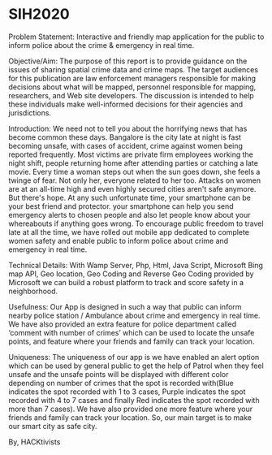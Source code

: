 # SIH2020
Problem Statement: Interactive and friendly map application for the public to inform police about the crime &amp; emergency in real time.

Objective/Aim:
The purpose of this report is to provide guidance on the issues of sharing spatial crime data and crime maps. The target audiences for this publication are law enforcement managers responsible for making decisions about what will be mapped, personnel responsible for mapping, researchers, and Web site developers. The discussion is intended to help these individuals make well-informed decisions for their agencies and jurisdictions.


Introduction:
We need not to tell you about the horrifying news that has become common these days.      Bangalore is the city late at night is fast becoming unsafe, with cases of accident, crime against women being reported frequently. Most victims are private firm employees working the night shift, people returning home after attending parties or catching a late movie. 
Every time a woman steps out when the sun goes down, she feels a twinge of fear. Not only her, everyone related to her too. Attacks on women are at an all-time high and even highly secured cities aren't safe anymore. But there's hope. At any such unfortunate time, your smartphone can be your best friend and protector. your smartphone can help you send emergency alerts to chosen people and also let people know about your whereabouts if anything goes wrong.
To encourage public freedom to travel late at all the time, we have rolled out mobile app dedicated to complete women safety and enable public to inform police about crime and emergency in real time. 


Technical Details:
With Wamp Server, Php, Html, Java Script, Microsoft Bing map API, Geo location, Geo Coding and Reverse Geo Coding provided by Microsoft we can build a robust platform to track and score safety in a neighborhood.


Usefulness:
Our App is designed in such a way that public can inform nearby police station / Ambulance about crime and emergency in real time. We have also provided an extra feature for police department called ‘comment with number of crimes’ which can be used to locate the unsafe points, and feature where your friends and family can track your location.


Uniqueness:
The uniqueness of our app is we have enabled an alert option which can be used by general public to get the help of Patrol when they feel unsafe and  the unsafe points will be displayed with different color  depending on number of crimes that the spot is recorded with(Blue indicates the spot recorded with 1 to 3 cases, Purple indicates the spot recorded with 4 to 7 cases and finally Red indicates the spot recorded with more than 7 cases). We have also provided one more feature where your friends and family can track your location.
So, our main target is to make our smart city as safe city.

By,
HACKtivists
